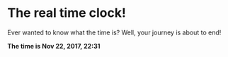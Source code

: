 # The real time clock!

Ever wanted to know what the time is? Well, your journey is about to end!

**The time is Nov 22, 2017, 22:31**